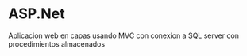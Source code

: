 # ASP.Net
Aplicacion web en capas usando MVC con conexion a SQL server con procedimientos almacenados
